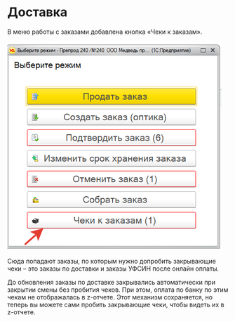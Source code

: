 # Доставка

В меню работы с заказами добавлена кнопка «Чеки к заказам».

![](.gitbook/assets/0.png)

Сюда попадают заказы, по которым нужно допробить закрывающие чеки – это заказы по доставки и заказы УФСИН после онлайн оплаты.

До обновления заказы по доставке закрывались автоматически при закрытии смены без пробития чеков. При этом, оплата по банку по этим чекам не отображалась в z-отчете. Этот механизм сохраняется, но теперь вы можете сами пробить закрывающие чеки, чтобы видеть их в z-отчете.

